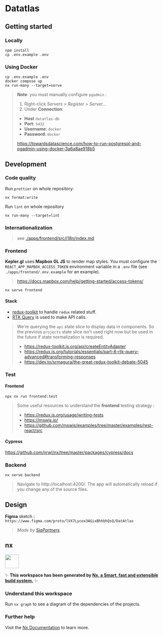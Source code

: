 # Datatlas

## Getting started

### Locally

```
npm install
cp .env.example .env
```

### Using **Docker**

```
cp .env.example .env
docker compose up
nx run-many --target=serve
```

> **Note**: you must manually configure `pgadmin` :
>
> 1. Right-click _Servers > Register > Server..._
> 2. Under **Connection**:
>
> - **Host** `datatlas-db`
> - **Port**: `5432`
> - **Username**: `docker`
> - **Password**: `docker`
>
> https://towardsdatascience.com/how-to-run-postgresql-and-pgadmin-using-docker-3a6a8ae918b5

## Development

### Code quality

Run `prettier` on whole repository:

```
nx format:write
```

Run `lint` on whole repository

```
nx run-many --target=lint
```

### Internationalization

> see [./apps/frontend/src/i18n/index.md](./apps/frontend/src/i18n/index.md)

### Frontend

**Kepler.gl** uses **Mapbox GL JS** to render map styles.
You must configure the `REACT_APP_MAPBOX_ACCESS_TOKEN` environment variable in a `.env` file (see `./apps/frontend/.env.example` for an example).

> https://docs.mapbox.com/help/getting-started/access-tokens/

```
nx serve frontend
```

#### Stack

- [redux-toolkit](https://redux-toolkit.js.org/) to handle `redux` related stuff.
- [RTK Query](https://redux.js.org/tutorials/essentials/part-7-rtk-query-basics) is used to make API calls.

> We're querying the `api` state slice to display data in components.
> So the previous `projects` state slice isn't used right now but be used in the future if state normalization is required.
>
> - https://redux-toolkit.js.org/api/createEntityAdapter
> - https://redux.js.org/tutorials/essentials/part-8-rtk-query-advanced#transforming-responses
> - https://dev.to/srmagura/the-great-redux-toolkit-debate-5045

### Test

#### Frontend

```shell
npx nx run frontend:test
```

> Some useful resources to understand the **frontend** testing strategy :
>
> - https://redux.js.org/usage/writing-tests
> - https://mswjs.io/
> - https://github.com/mswjs/examples/tree/master/examples/rest-react/src

#### Cypress

https://github.com/nrwl/nx/tree/master/packages/cypress/docs

### Backend

```
nx serve backend
```

> Navigate to http://localhost:4200/. The app will automatically reload if you change any of the source files.

## Design

**Figma** sketch :
`https://www.figma.com/proto/lVX7Lycox3AGixBhhbhQsQ/DatAtlas`

> _Made by [SiaPartners](https://www.sia-partners.com/)._

## nx

<a href="https://nx.dev" target="_blank" rel="noreferrer"><img src="https://raw.githubusercontent.com/nrwl/nx/master/images/nx-logo.png" width="45"></a>

✨ **This workspace has been generated by [Nx, a Smart, fast and extensible build system.](https://nx.dev)** ✨

### Understand this workspace

Run `nx graph` to see a diagram of the dependencies of the projects.

### Further help

Visit the [Nx Documentation](https://nx.dev) to learn more.
